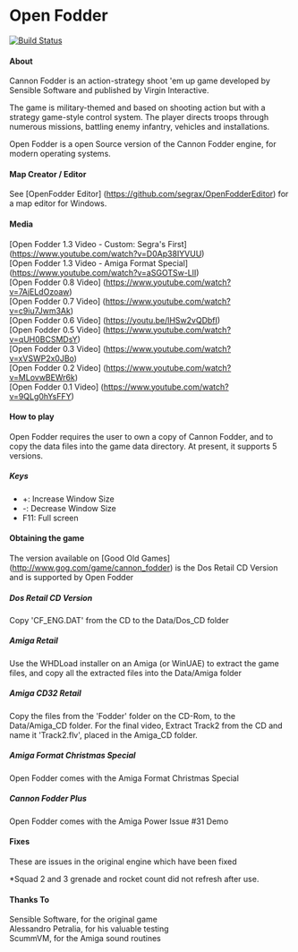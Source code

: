 # Open Fodder
[![Build Status](https://travis-ci.org/segrax/openfodder.svg?branch=master)](https://travis-ci.org/segrax/openfodder)

#### About

Cannon Fodder is an action-strategy shoot 'em up game developed by Sensible Software and published by Virgin Interactive.

The game is military-themed and based on shooting action but with a strategy game-style 
control system. The player directs troops through numerous missions, battling enemy infantry, vehicles and installations.

Open Fodder is a open Source version of the Cannon Fodder engine, for modern operating systems.

#### Map Creator / Editor

See [OpenFodder Editor] (https://github.com/segrax/OpenFodderEditor) for a map editor for Windows.


#### Media

[Open Fodder 1.3 Video - Custom: Segra's First] (https://www.youtube.com/watch?v=D0Ap38IYVUU)  
[Open Fodder 1.3 Video - Amiga Format Special] (https://www.youtube.com/watch?v=aSGOTSw-LlI)  
[Open Fodder 0.8 Video] (https://www.youtube.com/watch?v=7AjELdOzoaw)  
[Open Fodder 0.7 Video] (https://www.youtube.com/watch?v=c9iu7Jwm3Ak)  
[Open Fodder 0.6 Video] (https://youtu.be/lHSw2vQDbfI)  
[Open Fodder 0.5 Video] (https://www.youtube.com/watch?v=qUH0BCSMDsY)  
[Open Fodder 0.3 Video] (https://www.youtube.com/watch?v=xVSWP2x0JBo)  
[Open Fodder 0.2 Video] (https://www.youtube.com/watch?v=MLovwBEWr6k)  
[Open Fodder 0.1 Video] (https://www.youtube.com/watch?v=9QLg0hYsFFY)  


#### How to play

Open Fodder requires the user to own a copy of Cannon Fodder, and to copy the data files into the game data directory.
At present, it supports 5 versions.

##### Keys

* +:   Increase Window Size
* -:   Decrease Window Size 
* F11: Full screen  

#### Obtaining the game

The version available on [Good Old Games] (http://www.gog.com/game/cannon_fodder) is the Dos Retail CD Version and is supported by Open Fodder


##### Dos Retail CD Version

Copy 'CF_ENG.DAT' from the CD to the Data/Dos_CD folder
  
##### Amiga Retail

Use the WHDLoad installer on an Amiga (or WinUAE) to extract the game files, and copy all the extracted files into the Data/Amiga folder
  
##### Amiga CD32 Retail

Copy the files from the 'Fodder' folder on the CD-Rom, to the Data/Amiga_CD folder. For the final video, Extract Track2 from the CD and name it 'Track2.flv', placed in the Amiga_CD folder.
  
##### Amiga Format Christmas Special

Open Fodder comes with the Amiga Format Christmas Special
  
##### Cannon Fodder Plus

Open Fodder comes with the Amiga Power Issue #31 Demo
  
#### Fixes

These are issues in the original engine which have been fixed

*Squad 2 and 3 grenade and rocket count did not refresh after use.

#### Thanks To

Sensible Software, for the original game  
Alessandro Petralia, for his valuable testing  
ScummVM, for the Amiga sound routines  

